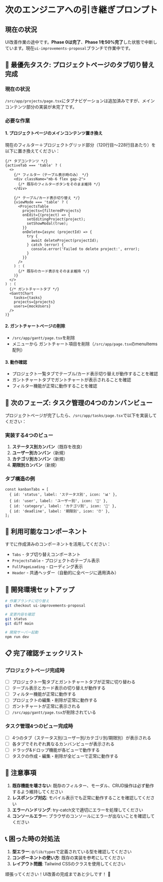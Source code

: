 # 次のエンジニアへの引き継ぎプロンプト

## 現在の状況
UI改善作業の途中です。**Phase 0は完了**、**Phase 1を50%完了**した状態で中断しています。現在`ui-improvements-proposal`ブランチで作業中です。

## 🎯 最優先タスク: プロジェクトページのタブ切り替え完成

### 現在の状況
`/src/app/projects/page.tsx`にタブナビゲーションは追加済みですが、メインコンテンツ部分の実装が未完了です。

### 必要な作業

#### 1. プロジェクトページのメインコンテンツ置き換え
現在のフィルター＋プロジェクトグリッド部分（120行目～228行目あたり）を以下に置き換えてください：

```tsx
{/* タブコンテンツ */}
{activeTab === 'table' ? (
  <>
    {/* フィルター（テーブル表示時のみ） */}
    <div className="mb-6 flex gap-2">
      {/* 既存のフィルターボタンをそのまま維持 */}
    </div>

    {/* テーブル/カード表示切り替え */}
    {viewMode === 'table' ? (
      <ProjectsTable
        projects={filteredProjects}
        onEdit={(project) => {
          setEditingProject(project);
          setShowModal(true);
        }}
        onDelete={async (projectId) => {
          try {
            await deleteProject(projectId);
          } catch (error) {
            console.error('Failed to delete project:', error);
          }
        }}
      />
    ) : (
      {/* 既存のカード表示をそのまま維持 */}
    )}
  </>
) : (
  {/* ガントチャートタブ */}
  <GanttChart 
    tasks={tasks} 
    projects={projects} 
    users={mockUsers}
  />
)}
```

#### 2. ガントチャートページの削除
- `/src/app/gantt/page.tsx`を削除
- メニューから ガントチャート項目を削除（`/src/app/page.tsx`のmenuItems配列）

#### 3. 動作確認
- プロジェクト一覧タブでテーブル/カード表示切り替えが動作することを確認
- ガントチャートタブでガントチャートが表示されることを確認
- フィルター機能が正常に動作することを確認

## 🚀 次のフェーズ: タスク管理の4つのカンバンビュー

プロジェクトページが完了したら、`/src/app/tasks/page.tsx`で以下を実装してください：

### 実装する4つのビュー
1. **ステータス別カンバン**（既存を改良）
2. **ユーザー別カンバン**（新規）
3. **カテゴリ別カンバン**（新規）
4. **期限別カンバン**（新規）

### タブ構造の例
```tsx
const kanbanTabs = [
  { id: 'status', label: 'ステータス別', icon: '📊' },
  { id: 'user', label: 'ユーザー別', icon: '👥' },
  { id: 'category', label: 'カテゴリ別', icon: '📁' },
  { id: 'deadline', label: '期限別', icon: '⏰' },
];
```

## 📁 利用可能なコンポーネント

すでに作成済みのコンポーネントを活用してください：

- `Tabs` - タブ切り替えコンポーネント
- `ProjectsTable` - プロジェクトのテーブル表示
- `FullPageLoading` - ローディング表示
- `Header` - 共通ヘッダー（自動的に全ページに適用済み）

## 🔧 開発環境セットアップ

```bash
# 作業ブランチに切り替え
git checkout ui-improvements-proposal

# 変更内容を確認
git status
git diff main

# 開発サーバー起動
npm run dev
```

## 📋 完了確認チェックリスト

### プロジェクトページ完成時
- [ ] プロジェクト一覧タブとガントチャートタブが正常に切り替わる
- [ ] テーブル表示とカード表示の切り替えが動作する
- [ ] フィルター機能が正常に動作する
- [ ] プロジェクトの編集・削除が正常に動作する
- [ ] ガントチャートが正常に表示される
- [ ] `/src/app/gantt/page.tsx`が削除されている

### タスク管理4つのビュー完成時
- [ ] 4つのタブ（ステータス別/ユーザー別/カテゴリ別/期限別）が表示される
- [ ] 各タブでそれぞれ異なるカンバンビューが表示される
- [ ] ドラッグ&ドロップ機能が各ビューで動作する
- [ ] タスクの作成・編集・削除が全ビューで正常に動作する

## 🚨 注意事項

1. **既存機能を壊さない**: 既存のフィルター、モーダル、CRUD操作は必ず動作するよう維持してください
2. **レスポンシブ対応**: モバイル表示でも正常に動作することを確認してください
3. **エラーハンドリング**: try-catch文で適切にエラーを処理してください
4. **コンソールエラー**: ブラウザのコンソールにエラーが出ないことを確認してください

## 📞 困った時の対処法

1. **型エラー**: `@/lib/types`で定義されている型を確認してください
2. **コンポーネントの使い方**: 既存の実装を参考にしてください
3. **レイアウト問題**: Tailwind CSSのクラスを使用してください

頑張ってください！UI改善の完成まであと少しです！ 🚀